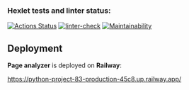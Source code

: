 ### Hexlet tests and linter status:
[![Actions Status](https://github.com/Acemore/python-project-83/workflows/hexlet-check/badge.svg)](https://github.com/Acemore/python-project-83/actions)
[![linter-check](https://github.com/Acemore/python-project-83/actions/workflows/linter.yml/badge.svg)](https://github.com/Acemore/python-project-83/actions/workflows/linter.yml)
[![Maintainability](https://api.codeclimate.com/v1/badges/2392e743a0093c6236fd/maintainability)](https://codeclimate.com/github/Acemore/python-project-83/maintainability)

## Deployment

**Page analyzer** is deployed on **Railway**:

https://python-project-83-production-45c8.up.railway.app/
